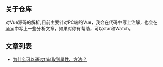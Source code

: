 ## 关于仓库
对Vue源码的解析,目前主要针对PC端的Vue，我会在代码中写上注解，也会在[blog](https://github.com/XiaoDaoGitHub/blog)中写上一些分析文章，如果对你有帮助，可以star和Watch。


## 文章列表
  - [为什么可以通过this取到属性、方法？](https://github.com/XiaoDaoGitHub/blog/issues/1)